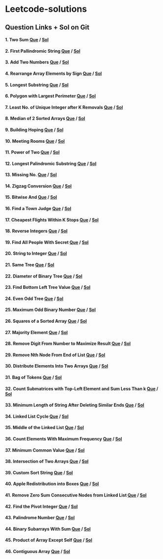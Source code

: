 # Leetcode-solutions

## Question Links + Sol on Git

#### 1. Two Sum [Que](https://leetcode.com/problems/two-sum/) / [Sol](https://github.com/Aryan-Gupta2003/Leetcode-solutions/blob/main/two_sum.cpp)

#### 2. First Pallindromic String [Que](https://leetcode.com/problems/find-first-palindromic-string-in-the-array/) / [Sol](https://github.com/Aryan-Gupta2003/Leetcode-solutions/blob/main/pallindromic_string.cpp)

#### 3. Add Two Numbers [Que](https://leetcode.com/problems/add-two-numbers/) / [Sol](https://github.com/Aryan-Gupta2003/Leetcode-solutions/blob/main/add_two_linked_list.cpp)

#### 4. Rearrange Array Elements by Sign [Que](https://leetcode.com/problems/rearrange-array-elements-by-sign/) / [Sol](https://github.com/Aryan-Gupta2003/Leetcode-solutions/blob/main/rearrange_elemnets.cpp)

#### 5. Longest Substring [Que](https://leetcode.com/problems/longest-substring-without-repeating-characters/) / [Sol](https://github.com/Aryan-Gupta2003/Leetcode-solutions/blob/main/longest_substring.cpp)

#### 6. Polygon with Largest Perimeter [Que](https://leetcode.com/problems/find-polygon-with-the-largest-perimeter/) / [Sol](https://github.com/Aryan-Gupta2003/Leetcode-solutions/blob/main/find_polygon.cpp)

#### 7. Least No. of Unique Integer after K Removals [Que](https://leetcode.com/problems/least-number-of-unique-integers-after-k-removals/) / [Sol](https://github.com/Aryan-Gupta2003/Leetcode-solutions/blob/main/least_unique_no_1.cpp)

#### 8. Median of 2 Sorted Arrays [Que](https://leetcode.com/problems/median-of-two-sorted-arrays/) / [Sol](https://github.com/Aryan-Gupta2003/Leetcode-solutions/blob/main/median_of_array.cpp)

#### 9. Building Hoping [Que](https://leetcode.com/problems/furthest-building-you-can-reach/) / [Sol](https://github.com/Aryan-Gupta2003/Leetcode-solutions/blob/main/building_hoping.cpp)

#### 10. Meeting Rooms [Que](https://leetcode.com/problems/meeting-rooms-iii/) / [Sol](https://github.com/Aryan-Gupta2003/Leetcode-solutions/blob/main/meeting_room.cpp)

#### 11. Power of Two [Que](https://leetcode.com/problems/power-of-two/) / [Sol](https://github.com/Aryan-Gupta2003/Leetcode-solutions/blob/main/power_of_two.cpp)

#### 12. Longest Palindromic Substring [Que](https://leetcode.com/problems/longest-palindromic-substring/) / [Sol](https://github.com/Aryan-Gupta2003/Leetcode-solutions/blob/main/longest_palindromic_substring.cpp)

#### 13. Missing No. [Que](https://leetcode.com/problems/missing-number/) / [Sol](https://github.com/Aryan-Gupta2003/Leetcode-solutions/blob/main/missing_no.cpp)

#### 14. Zigzag Conversion [Que](https://leetcode.com/problems/zigzag-conversion/) / [Sol](https://github.com/Aryan-Gupta2003/Leetcode-solutions/blob/main/zigzag_conversion.cpp)

#### 15. Bitwise And [Que](https://leetcode.com/problems/bitwise-and-of-numbers-range/) / [Sol](https://github.com/Aryan-Gupta2003/Leetcode-solutions/blob/main/bitwise_and.cpp)

#### 16. Find a Town Judge [Que](https://leetcode.com/problems/find-the-town-judge/) / [Sol](https://github.com/Aryan-Gupta2003/Leetcode-solutions/blob/main/town_judge.cpp)

#### 17. Cheapest Flights Within K Stops [Que](https://leetcode.com/problems/cheapest-flights-within-k-stops/) / [Sol](https://github.com/Aryan-Gupta2003/Leetcode-solutions/blob/main/cheapest_flights.cpp)

#### 18. Reverse Integers [Que](https://leetcode.com/problems/reverse-integer/) / [Sol](https://github.com/Aryan-Gupta2003/Leetcode-solutions/blob/main/reverse_no.cpp)

#### 19. Find All People With Secret [Que](https://leetcode.com/problems/find-all-people-with-secret/) / [Sol](https://github.com/Aryan-Gupta2003/Leetcode-solutions/blob/main/secret_people.cpp)

#### 20. String to Integer [Que](https://leetcode.com/problems/string-to-integer-atoi/) / [Sol](https://github.com/Aryan-Gupta2003/Leetcode-solutions/blob/main/str_to_int.cpp)

#### 21. Same Tree [Que](https://leetcode.com/problems/same-tree/) / [Sol](https://github.com/Aryan-Gupta2003/Leetcode-solutions/blob/main/same_tree.cpp)

#### 22. Diameter of Binary Tree [Que](https://leetcode.com/problems/diameter-of-binary-tree/description/) / [Sol](https://github.com/Aryan-Gupta2003/Leetcode-solutions/blob/main/diameter_of_tree.cpp)

#### 23. Find Bottom Left Tree Value [Que](https://leetcode.com/problems/find-bottom-left-tree-value/) / [Sol](https://github.com/Aryan-Gupta2003/Leetcode-solutions/blob/main/bottom_left.cpp)

#### 24. Even Odd Tree [Que](https://leetcode.com/problems/even-odd-tree/) / [Sol](https://github.com/Aryan-Gupta2003/Leetcode-solutions/blob/main/evenodd_tree.cpp)

#### 25. Maximum Odd Binary Number [Que](https://leetcode.com/problems/maximum-odd-binary-number/) / [Sol](https://github.com/Aryan-Gupta2003/Leetcode-solutions/blob/main/max_odd_no.cpp)

#### 26. Squares of a Sorted Array [Que](https://leetcode.com/problems/squares-of-a-sorted-array/) / [Sol](https://github.com/Aryan-Gupta2003/Leetcode-solutions/blob/main/square_sorted_array.cpp)

#### 27. Majority Element [Que](https://leetcode.com/problems/majority-element/) / [Sol](https://github.com/Aryan-Gupta2003/Leetcode-solutions/blob/main/majority_elements.cpp)

#### 28. Remove Digit From Number to Maximize Result [Que](https://leetcode.com/problems/remove-digit-from-number-to-maximize-result/) / [Sol](https://github.com/Aryan-Gupta2003/Leetcode-solutions/blob/main/remove_digit.cpp)

#### 29. Remove Nth Node From End of List [Que](https://leetcode.com/problems/remove-nth-node-from-end-of-list/) / [Sol](https://github.com/Aryan-Gupta2003/Leetcode-solutions/blob/main/remove_n_node.cpp)

#### 30. Distribute Elements Into Two Arrays [Que](https://leetcode.com/problems/distribute-elements-into-two-arrays-i/) / [Sol](https://github.com/Aryan-Gupta2003/Leetcode-solutions/blob/main/distribute_array.cpp)

#### 31. Bag of Tokens [Que](https://leetcode.com/problems/bag-of-tokens/) / [Sol](https://github.com/Aryan-Gupta2003/Leetcode-solutions/blob/main/tokens_bag.cpp)

#### 32. Count Submatrices with Top-Left Element and Sum Less Than k [Que](https://leetcode.com/problems/count-submatrices-with-top-left-element-and-sum-less-than-k/) / [Sol](https://github.com/Aryan-Gupta2003/Leetcode-solutions/blob/main/count_submatrix.cpp)

#### 33. Minimum Length of String After Deleting Similar Ends [Que](https://leetcode.com/problems/minimum-length-of-string-after-deleting-similar-ends/) / [Sol](https://github.com/Aryan-Gupta2003/Leetcode-solutions/blob/main/deleting_similar_ends.cpp)

#### 34. Linked List Cycle [Que](https://leetcode.com/problems/linked-list-cycle/) / [Sol](https://github.com/Aryan-Gupta2003/Leetcode-solutions/blob/main/linked_list_cycle.cpp)

#### 35. Middle of the Linked List [Que](https://leetcode.com/problems/middle-of-the-linked-list/) / [Sol](https://github.com/Aryan-Gupta2003/Leetcode-solutions/blob/main/linked_list_middle.cpp)

#### 36. Count Elements With Maximum Frequency [Que](https://leetcode.com/problems/count-elements-with-maximum-frequency/) / [Sol](https://github.com/Aryan-Gupta2003/Leetcode-solutions/blob/main/count_max_frequency.cpp)

#### 37. Minimum Common Value [Que](https://leetcode.com/problems/minimum-common-value/) / [Sol](https://github.com/Aryan-Gupta2003/Leetcode-solutions/blob/main/min_common_value.cpp)

#### 38. Intersection of Two Arrays [Que](https://leetcode.com/problems/intersection-of-two-arrays/) / [Sol](https://github.com/Aryan-Gupta2003/Leetcode-solutions/blob/main/intersection_of_arrays.cpp)

#### 39. Custom Sort String [Que](https://leetcode.com/problems/custom-sort-string/) / [Sol](https://github.com/Aryan-Gupta2003/Leetcode-solutions/blob/main/custom_sort_str.cpp)

#### 40. Apple Redistribution into Boxes [Que](https://leetcode.com/problems/apple-redistribution-into-boxes/) / [Sol](https://github.com/Aryan-Gupta2003/Leetcode-solutions/blob/main/apple_redistribution.cpp)

#### 41. Remove Zero Sum Consecutive Nodes from Linked List [Que](https://leetcode.com/problems/remove-zero-sum-consecutive-nodes-from-linked-list/) / [Sol](https://github.com/Aryan-Gupta2003/Leetcode-solutions/blob/main/remove_zero_sum.cpp)

#### 42. Find the Pivot Integer [Que](https://leetcode.com/problems/find-the-pivot-integer/) / [Sol](https://github.com/Aryan-Gupta2003/Leetcode-solutions/blob/main/find_pivot_int.cpp)

#### 43. Palindrome Number [Que](https://leetcode.com/problems/palindrome-number/) / [Sol](https://github.com/Aryan-Gupta2003/Leetcode-solutions/blob/main/pallindrome_no.cpp)

#### 44. Binary Subarrays With Sum [Que](https://leetcode.com/problems/binary-subarrays-with-sum/) / [Sol](https://github.com/Aryan-Gupta2003/Leetcode-solutions/blob/main/binary_subarray.cpp)

#### 45. Product of Array Except Self [Que](https://leetcode.com/problems/product-of-array-except-self/) / [Sol](https://github.com/Aryan-Gupta2003/Leetcode-solutions/blob/main/product_array.cpp)

#### 46. Contiguous Array [Que](https://leetcode.com/problems/contiguous-array/) / [Sol](https://github.com/Aryan-Gupta2003/Leetcode-solutions/blob/main/contiguous_array.cpp)
